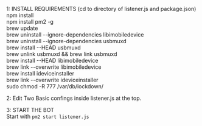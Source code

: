 1: INSTALL REQUIREMENTS (cd to directory of listener.js and package.json)  
npm install  
npm install pm2 -g  
brew update  
brew uninstall --ignore-dependencies libimobiledevice  
brew uninstall --ignore-dependencies usbmuxd  
brew install --HEAD usbmuxd  
brew unlink usbmuxd && brew link usbmuxd  
brew install --HEAD libimobiledevice  
brew link --overwrite libimobiledevice  
brew install ideviceinstaller  
brew link --overwrite ideviceinstaller  
sudo chmod -R 777 /var/db/lockdown/  

2: Edit Two Basic confings inside listener.js at the top.  

3: START THE BOT  
Start with `pm2 start listener.js`  
